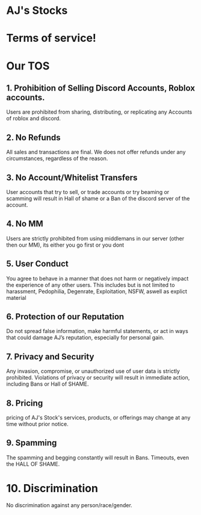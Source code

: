 # AJ's Stocks

# Terms of service!

# Our TOS

## 1. Prohibition of Selling Discord Accounts, Roblox accounts.
Users are prohibited from sharing, distributing, or replicating any Accounts of roblox and discord.

## 2. No Refunds
All sales and transactions are final. We does not offer refunds under any circumstances, regardless of the reason.

## 3. No Account/Whitelist Transfers
User accounts that try to sell, or trade accounts or try beaming or scamming will result in Hall of shame or a Ban of the discord server of the account.

## 4. No MM 
Users are strictly prohibited from using middlemans in our server (other then our MM), its either you go first or you dont 

## 5. User Conduct
You agree to behave in a manner that does not harm or negatively impact the experience of any other users. This includes but is not limited to harassment, Pedophilia, Degenrate, Exploitation, NSFW, aswell as explict material

## 6. Protection of our Reputation
Do not spread false information, make harmful statements, or act in ways that could damage AJ’s reputation, especially for personal gain.

## 7. Privacy and Security
Any invasion, compromise, or unauthorized use of user data is strictly prohibited. Violations of privacy or security will result in immediate action, including Bans or Hall of SHAME.

## 8. Pricing
pricing of AJ's Stock's services, products, or offerings may change at any time without prior notice.

## 9. Spamming
The spamming and begging constantly will result in Bans. Timeouts, even the HALL OF SHAME.

# 10. Discrimination
No discrimination against any person/race/gender.
